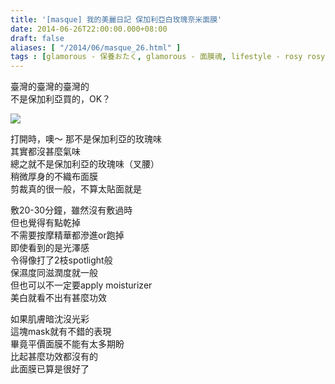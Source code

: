 ```yaml
---
title: '[masque] 我的美麗日記 保加利亞白玫瑰奈米面膜'
date: 2014-06-26T22:00:00.000+08:00
draft: false
aliases: [ "/2014/06/masque_26.html" ]
tags : [glamorous - 保養おたく, glamorous - 面膜魂, lifestyle - rosy rosy]
---
```


臺灣的臺灣的臺灣的  
不是保加利亞買的，OK？  

[![](https://4.bp.blogspot.com/-3HaxLH3BdCY/XEMrhVU2yiI/AAAAAAAAFyA/YvRVK7np52sJ6Mz0svBpiwfFpBqIUl9QgCLcBGAs/s640/9999788526_105af28bcb_z.jpg)](https://4.bp.blogspot.com/-3HaxLH3BdCY/XEMrhVU2yiI/AAAAAAAAFyA/YvRVK7np52sJ6Mz0svBpiwfFpBqIUl9QgCLcBGAs/s1600/9999788526_105af28bcb_z.jpg)

打開時，噢～ 那不是保加利亞的玫瑰味  
其實都沒甚麼氣味  
總之就不是保加利亞的玫瑰味（叉腰）  
稍微厚身的不織布面膜  
剪裁真的很一般，不算太貼面就是  
  
敷20-30分鐘，雖然沒有敷過時  
但也覺得有點乾掉  
不需要按摩精華都滲進or跑掉  
即使看到的是光澤感  
令得像打了2枝spotlight般  
保濕度同滋潤度就一般  
但也可以不一定要apply moisturizer  
美白就看不出有甚麼功效  
  
如果肌膚暗沈沒光彩  
這塊mask就有不錯的表現  
畢竟平價面膜不能有太多期盼  
比起甚麼功效都沒有的  
此面膜已算是很好了